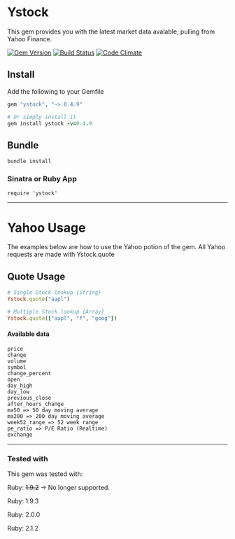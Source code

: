 # Ystock
This gem provides you with the latest market data avalable, pulling from Yahoo Finance.

[![Gem Version](https://badge.fury.io/rb/ystock.png)](http://badge.fury.io/rb/ystock) [![Build Status](https://travis-ci.org/gregwinn/ystock.png?branch=master)](https://travis-ci.org/gregwinn/ystock) [![Code Climate](https://codeclimate.com/github/gregwinn/ystock.png)](https://codeclimate.com/github/gregwinn/ystock)

## Install
Add the following to your Gemfile
```ruby
gem "ystock", "~> 0.4.9"

# Or simply install it
gem install ystock -v=0.4.9
```

## Bundle
```
bundle install
```

### Sinatra or Ruby App
```
require 'ystock'
```

----

# Yahoo Usage
The examples below are how to use the Yahoo potion of the gem. All Yahoo requests are made with Ystock.quote

## Quote Usage
```ruby
# Single Stock lookup {String}
Ystock.quote("aapl")

# Multiple Stock lookup {Array}
Ystock.quote(["aapl", "f", "goog"])
```

#### Available data
```
price
change
volume
symbol
change_percent
open
day_high
day_low
previous_close
after_hours_change
ma50 => 50 day moving average
ma200 => 200 day moving average
week52_range => 52 week range
pe_ratio => P/E Ratio (Realtime)
exchange
```

----

### Tested with
This gem was tested with:

Ruby: ~~1.9.2~~ -> No longer supported.

Ruby: 1.9.3

Ruby: 2.0.0

Ruby: 2.1.2
